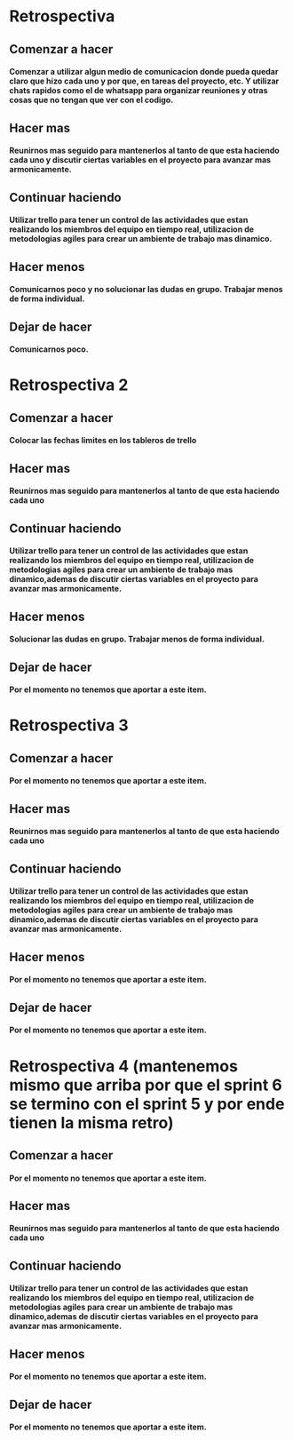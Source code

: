 # Retrospectiva

## Comenzar a hacer
#### Comenzar a utilizar algun medio de comunicacion donde pueda quedar claro que hizo cada uno y por que, en tareas del proyecto, etc. Y utilizar chats rapidos como el de whatsapp para organizar reuniones y otras cosas que no tengan que ver con el codigo.

## Hacer mas
#### Reunirnos mas seguido para mantenerlos al tanto de que esta haciendo cada uno y discutir ciertas variables en el proyecto para avanzar mas armonicamente.

## Continuar haciendo
#### Utilizar trello para tener un control de las actividades que estan realizando los miembros del equipo en tiempo real, utilizacion de metodologias agiles para crear un ambiente de trabajo mas dinamico.

## Hacer menos
#### Comunicarnos poco y no solucionar las dudas en grupo. Trabajar menos de forma individual.

## Dejar de hacer
#### Comunicarnos poco.

# Retrospectiva 2

## Comenzar a hacer
#### Colocar las fechas limites en los tableros de trello 

## Hacer mas
#### Reunirnos mas seguido para mantenerlos al tanto de que esta haciendo cada uno 

## Continuar haciendo
#### Utilizar trello para tener un control de las actividades que estan realizando los miembros del equipo en tiempo real, utilizacion de metodologias agiles para crear un ambiente de trabajo mas dinamico,ademas de discutir ciertas variables en el proyecto para avanzar mas armonicamente.

## Hacer menos
#### Solucionar las dudas en grupo. Trabajar menos de forma individual.

## Dejar de hacer
#### Por el momento no tenemos que aportar a este item.

# Retrospectiva 3

## Comenzar a hacer
#### Por el momento no tenemos que aportar a este item.

## Hacer mas
#### Reunirnos mas seguido para mantenerlos al tanto de que esta haciendo cada uno 

## Continuar haciendo
#### Utilizar trello para tener un control de las actividades que estan realizando los miembros del equipo en tiempo real, utilizacion de metodologias agiles para crear un ambiente de trabajo mas dinamico,ademas de discutir ciertas variables en el proyecto para avanzar mas armonicamente.

## Hacer menos
#### Por el momento no tenemos que aportar a este item.

## Dejar de hacer
#### Por el momento no tenemos que aportar a este item.

# Retrospectiva 4 (mantenemos mismo que arriba por que el sprint 6 se termino con el sprint 5 y por ende tienen la misma retro)

## Comenzar a hacer
#### Por el momento no tenemos que aportar a este item.

## Hacer mas
#### Reunirnos mas seguido para mantenerlos al tanto de que esta haciendo cada uno 

## Continuar haciendo
#### Utilizar trello para tener un control de las actividades que estan realizando los miembros del equipo en tiempo real, utilizacion de metodologias agiles para crear un ambiente de trabajo mas dinamico,ademas de discutir ciertas variables en el proyecto para avanzar mas armonicamente.

## Hacer menos
#### Por el momento no tenemos que aportar a este item.

## Dejar de hacer
#### Por el momento no tenemos que aportar a este item.